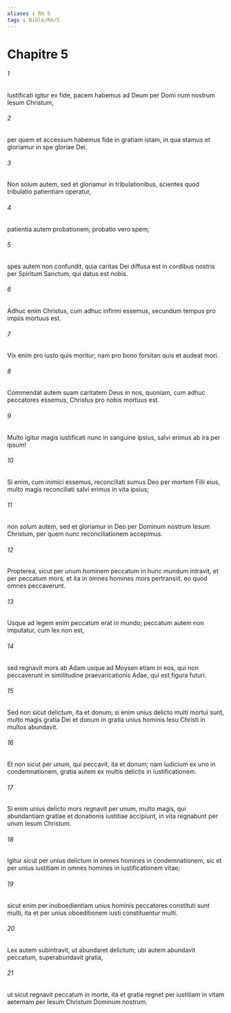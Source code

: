 ```yaml
---
aliases : Rm 5
tags : Bible/Rm/5
---
```


# Chapitre 5

###### 1
Iustificati igitur ex fide, pacem habemus ad Deum per Domi num nostrum Iesum Christum, 
###### 2
per quem et accessum habemus fide in gratiam istam, in qua stamus et gloriamur in spe gloriae Dei. 
###### 3
Non solum autem, sed et gloriamur in tribulationibus, scientes quod tribulatio patientiam operatur, 
###### 4
patientia autem probationem, probatio vero spem; 
###### 5
spes autem non confundit, quia caritas Dei diffusa est in cordibus nostris per Spiritum Sanctum, qui datus est nobis.
###### 6
Adhuc enim Christus, cum adhuc infirmi essemus, secundum tempus pro impiis mortuus est. 
###### 7
Vix enim pro iusto quis moritur; nam pro bono forsitan quis et audeat mori. 
###### 8
Commendat autem suam caritatem Deus in nos, quoniam, cum adhuc peccatores essemus, Christus pro nobis mortuus est. 
###### 9
Multo igitur magis iustificati nunc in sanguine ipsius, salvi erimus ab ira per ipsum! 
###### 10
Si enim, cum inimici essemus, reconciliati sumus Deo per mortem Filii eius, multo magis reconciliati salvi erimus in vita ipsius; 
###### 11
non solum autem, sed et gloriamur in Deo per Dominum nostrum Iesum Christum, per quem nunc reconciliationem accepimus.
###### 12
Propterea, sicut per unum hominem peccatum in hunc mundum intravit, et per peccatum mors, et ita in omnes homines mors pertransiit, eo quod omnes peccaverunt. 
###### 13
Usque ad legem enim peccatum erat in mundo; peccatum autem non imputatur, cum lex non est, 
###### 14
sed regnavit mors ab Adam usque ad Moysen etiam in eos, qui non peccaverunt in similitudine praevaricationis Adae, qui est figura futuri.
###### 15
Sed non sicut delictum, ita et donum; si enim unius delicto multi mortui sunt, multo magis gratia Dei et donum in gratia unius hominis Iesu Christi in multos abundavit. 
###### 16
Et non sicut per unum, qui peccavit, ita et donum; nam iudicium ex uno in condemnationem, gratia autem ex multis delictis in iustificationem. 
###### 17
Si enim unius delicto mors regnavit per unum, multo magis, qui abundantiam gratiae et donationis iustitiae accipiunt, in vita regnabunt per unum Iesum Christum.
###### 18
Igitur sicut per unius delictum in omnes homines in condemnationem, sic et per unius iustitiam in omnes homines in iustificationem vitae; 
###### 19
sicut enim per inoboedientiam unius hominis peccatores constituti sunt multi, ita et per unius oboeditionem iusti constituentur multi.
###### 20
Lex autem subintravit, ut abundaret delictum; ubi autem abundavit peccatum, superabundavit gratia, 
###### 21
ut sicut regnavit peccatum in morte, ita et gratia regnet per iustitiam in vitam aeternam per Iesum Christum Dominum nostrum.
